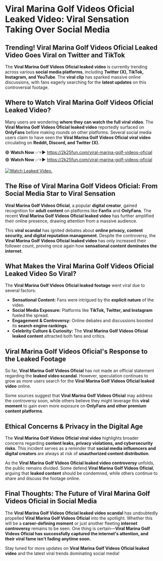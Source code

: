 # ️Viral Marina Golf Videos Oficial Leaked Video: Viral Sensation Taking Over Social Media

## **Trending! ️Viral Marina Golf Videos Oficial Leaked Video Goes Viral on Twitter and TikTok**
The **️Viral Marina Golf Videos Oficial leaked video** is currently trending across various **social media platforms**, including **Twitter (X), TikTok, Instagram, and YouTube**. The **viral clip** has sparked massive online discussions, with fans eagerly searching for the **latest updates** on this controversial footage.

## **Where to Watch ️Viral Marina Golf Videos Oficial Leaked Video?**
Many users are wondering **where they can watch the full viral video**. The **️Viral Marina Golf Videos Oficial leaked video** reportedly surfaced on **OnlyFans** before making rounds on other platforms. Several social media users claim to have seen the **️Viral Marina Golf Videos Oficial viral video** circulating on **Reddit, Discord, and Twitter (X).**

🟢 **Watch Now** ✅=► https://2k25fun.com/️viral-marina-golf-videos-oficial  
🟢 **Watch Now** ✅=► https://2k25fun.com/️viral-marina-golf-videos-oficial  

[![Watch Leaked Video.](https://miro.medium.com/v2/resize:fit:828/format:webp/1*cilzJN44JGOrTw9NJCrNHA.gif "Watch Leaked Video")](https://2k25fun.com/️viral-marina-golf-videos-oficial)

## **The Rise of ️Viral Marina Golf Videos Oficial: From Social Media Star to Viral Sensation**
**️Viral Marina Golf Videos Oficial**, a popular **digital creator**, gained recognition for **adult content** on platforms like **Fanfix** and **OnlyFans**. The recent **️Viral Marina Golf Videos Oficial leaked video** has further amplified their online presence, drawing attention from a massive audience.

This **viral scandal** has ignited debates about **online privacy, content security, and digital reputation management**. Despite the controversy, the **️Viral Marina Golf Videos Oficial leaked video** has only increased their follower count, proving once again how **sensational content dominates the internet**.

## **What Makes the ️Viral Marina Golf Videos Oficial Leaked Video So Viral?**
The **️Viral Marina Golf Videos Oficial leaked footage** went viral due to several factors:
- **Sensational Content:** Fans were intrigued by the **explicit nature** of the video.
- **Social Media Exposure:** Platforms like **TikTok, Twitter, and Instagram** fueled the spread.
- **Engagement & Controversy:** Online debates and discussions boosted its **search engine rankings**.
- **Celebrity Culture & Curiosity:** The **️Viral Marina Golf Videos Oficial leaked content** attracted both fans and critics.

## **️Viral Marina Golf Videos Oficial's Response to the Leaked Footage**
So far, **️Viral Marina Golf Videos Oficial** has not made an official statement regarding the **leaked video scandal**. However, speculation continues to grow as more users search for the **️Viral Marina Golf Videos Oficial leaked video** online.

Some sources suggest that **️Viral Marina Golf Videos Oficial** may address the controversy soon, while others believe they might leverage this **viral moment** to gain even more exposure on **OnlyFans and other premium content platforms**.

## **Ethical Concerns & Privacy in the Digital Age**
The **️Viral Marina Golf Videos Oficial viral video** highlights broader concerns regarding **content leaks, privacy violations, and cybersecurity risks**. This incident serves as a reminder that **social media influencers and digital creators** are always at risk of **unauthorized content distribution**.

As the **️Viral Marina Golf Videos Oficial leaked video controversy** unfolds, the public remains divided. Some defend **️Viral Marina Golf Videos Oficial**, arguing that **leaked content** should be condemned, while others continue to share and discuss the footage online.

## **Final Thoughts: The Future of ️Viral Marina Golf Videos Oficial in Social Media**
The **️Viral Marina Golf Videos Oficial leaked video scandal** has undoubtedly propelled **️Viral Marina Golf Videos Oficial** into the spotlight. Whether this will be a **career-defining moment** or just another fleeting **internet controversy** remains to be seen. One thing is certain—**️Viral Marina Golf Videos Oficial has successfully captured the internet's attention, and their viral fame isn't fading anytime soon.**

Stay tuned for more updates on **️Viral Marina Golf Videos Oficial leaked video** and the latest viral trends dominating social media!